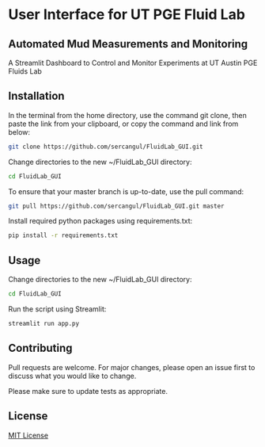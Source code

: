 # User Interface for UT PGE Fluid Lab

## Automated Mud Measurements and Monitoring

A Streamlit Dashboard to Control and Monitor Experiments at UT Austin PGE Fluids Lab

## Installation

In the  terminal from the home directory, use the command git clone, then paste the link from your clipboard, or copy the command and link from below:

```bash
git clone https://github.com/sercangul/FluidLab_GUI.git
```

Change directories to the new ~/FluidLab_GUI directory:

```bash
cd FluidLab_GUI
```

To ensure that your master branch is up-to-date, use the pull command:

```bash
git pull https://github.com/sercangul/FluidLab_GUI.git master
```

Install required python packages using requirements.txt:

```bash
pip install -r requirements.txt
```

## Usage

Change directories to the new ~/FluidLab_GUI directory:

```bash
cd FluidLab_GUI
```

Run the script using Streamlit:

```bash
streamlit run app.py
```
## Contributing
Pull requests are welcome. For major changes, please open an issue first to discuss what you would like to change.

Please make sure to update tests as appropriate.

## License
[MIT License](https://choosealicense.com/licenses/mit/)
